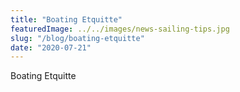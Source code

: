 ```yaml
---
title: "Boating Etquitte"
featuredImage: ../../images/news-sailing-tips.jpg
slug: "/blog/boating-etquitte"
date: "2020-07-21"
---
```

Boating Etquitte